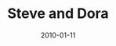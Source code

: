 ---
layout: media
category: media
title: "Steve and Dora"
date: 2010-01-11
description: "Steve and Dora share their story of hope and believing in God's promises."
tag: 
 - infertility
 - hope
 - promises
video: "http://s3.amazonaws.com/crossroads-media/other-media/video/SteveDora.mp4"
video-poster: "http://s3.amazonaws.com/crossroads-media/images/SteveDora-still.jpg"
---